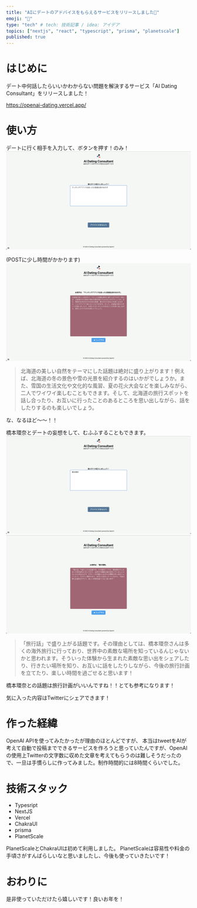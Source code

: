 ```yaml
---
title: "AIにデートのアドバイスをもらえるサービスをリリースしました🎉"
emoji: "🐥"
type: "tech" # tech: 技術記事 / idea: アイデア
topics: ["nextjs", "react", "typescript", "prisma", "planetscale"]
published: true
---
```



# はじめに
デート中何話したらいいかわからない問題を解決するサービス「AI Dating Consultant」をリリースしました！

https://openai-dating.vercel.app/

# 使い方
デートに行く相手を入力して、ボタンを押す！のみ！
![](/images/sukusho.png)

(POSTに少し時間がかかります)
![](/images/sukusho2.png)

> 北海道の美しい自然をテーマにした話題は絶対に盛り上がります！例えば、北海道の冬の景色や雪の光景を紹介するのはいかがでしょうか。また、雪国の生活文化や文化的な風習、夏の花火大会などを楽しみながら、二人でワイワイ楽しむこともできます。そして、北海道の旅行スポットを話し合ったり、お互いに行ったことのあるところを思い出しながら、話をしたりするのも楽しいでしょう。

な、なるほど〜〜！！

橋本環奈とデートの妄想をして、むふふすることもできます。
![](/images/sukusho3.png)
![](/images/sukusho4.png)
> 「旅行話」で盛り上がる話題です。その理由としては、橋本環奈さんは多くの海外旅行に行っており、世界中の素敵な場所を知っているんじゃないかと思われます。そういった体験から生まれた素敵な思い出をシェアしたり、行きたい場所を知り、お互いに話をしたりしながら、今後の旅行計画を立てたり、楽しい時間を過ごせると思います！

橋本環奈との話題は旅行計画がいいんですね！！とても参考になります！


気に入った内容はTwitterにシェアできます！

# 作った経緯
OpenAI APIを使ってみたかったが理由のほとんどですが、
本当はtweetをAIが考えて自動で投稿までできるサービスを作ろうと思っていたんですが、OpenAIの使用上Twitterの文字数に収めた文章を考えてもらうのは難しそうだったので、一旦は手慣らしに作ってみました。制作時間的には8時間くらいでした。

# 技術スタック
* Typesript
* NextJS
* Vercel
* ChakraUI
* prisma
* PlanetScale

PlanetScaleとChakraUIは初めて利用しました。
PlanetScaleは容易性や料金の手頃さがすんばらしいなと思いましたし、今後も使っていきたいです！



# おわりに
是非使っていただけたら嬉しいです！良いお年を！
